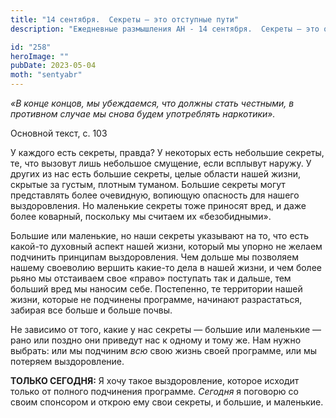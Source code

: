 ```yaml
---
title: "14 сентября.  Секреты – это отступные пути"
description: "Ежедневные размышления АН - 14 сентября.  Секреты – это отступные пути"

id: "258"
heroImage: ""
pubDate: 2023-05-04
moth: "sentyabr"
---
```


_«В конце концов, мы убеждаемся, что должны стать честными, в противном случае
мы снова будем употреблять наркотики»._

Основной текст, с. 103

У каждого есть секреты, правда? У некоторых есть небольшие секреты, те, что
вызовут лишь небольшое смущение, если всплывут наружу. У других из нас есть
большие секреты, целые области нашей жизни, скрытые за густым, плотным
туманом. Большие секреты могут представлять более очевидную, вопиющую
опасность для нашего выздоровления. Но маленькие секреты тоже приносят вред, и
даже более коварный, поскольку мы считаем их «безобидными».

Большие или маленькие, но наши секреты указывают на то, что есть какой-то
духовный аспект нашей жизни, который мы упорно не желаем подчинить принципам
выздоровления. Чем дольше мы позволяем нашему своеволию вершить какие-то дела
в нашей жизни, и чем более рьяно мы отстаиваем свое «право» поступать так и
дальше, тем больший вред мы наносим себе. Постепенно, те территории нашей
жизни, которые не подчинены программе, начинают разрастаться, забирая все
больше и больше почвы.

Не зависимо от того, какие у нас секреты — большие или маленькие — рано или
поздно они приведут нас к одному и тому же. Нам нужно выбрать: или мы подчиним
_всю_ свою жизнь своей программе, или мы потеряем выздоровление.

**ТОЛЬКО СЕГОДНЯ:** Я хочу такое выздоровление, которое исходит только от
полного подчинения программе. _Сегодня_ я поговорю со своим спонсором и открою
ему свои секреты, и большие, и маленькие.
